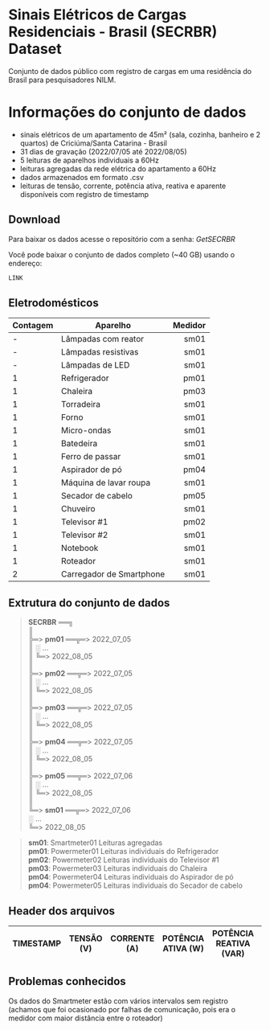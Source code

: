 # Sinais Elétricos de Cargas Residenciais - Brasil (SECRBR) Dataset

Conjunto de dados público com registro de cargas em uma residência do Brasil para pesquisadores NILM.



# Informações do conjunto de dados

- sinais elétricos de um apartamento de 45m² (sala, cozinha, banheiro e 2 quartos) de Criciúma/Santa Catarina - Brasil
- 31 dias de gravação (2022/07/05 até 2022/08/05)
- 5 leituras de aparelhos individuais a 60Hz
- leituras agregadas da rede elétrica do apartamento a 60Hz
- dados armazenados em formato .csv
- leituras de tensão, corrente, potência ativa, reativa e aparente disponíveis com registro de timestamp



## Download

Para baixar os dados acesse o repositório com a senha: *GetSECRBR*

Você pode baixar o conjunto de dados completo (~40 GB) usando o endereço:
```bash
LINK
```



## Eletrodomésticos

| Contagem | Aparelho | Medidor |
|----------|------------------------|------------:|
| - | Lâmpadas com reator | sm01 |
| - | Lâmpadas resistivas | sm01 |
| - | Lâmpadas de LED | sm01 |
| 1 | Refrigerador | pm01 |
| 1 | Chaleira | pm03 |
| 1 | Torradeira | sm01 |
| 1 | Forno | sm01 |
| 1 | Micro-ondas | sm01 |
| 1 | Batedeira | sm01 |
| 1 | Ferro de passar | sm01 |
| 1 | Aspirador de pó | pm04 |
| 1 | Máquina de lavar roupa | sm01 |
| 1 | Secador de cabelo | pm05 |
| 1 | Chuveiro | sm01 |
| 1 | Televisor #1 | pm02 |
| 1 | Televisor #2 | sm01 |
| 1 | Notebook | sm01 |
| 1 | Roteador | sm01 |
| 2 | Carregador de Smartphone | sm01 |



## Extrutura do conjunto de dados

> **SECRBR** ══╗ <br />
>          ║ <br />
>          ╠═> **pm01** ══╦═> 2022_07_05 <br />
>          ║          ░      ... <br />
>          ║          ╚═> 2022_08_05 <br />
>          ║ <br />
>          ╠═> **pm02** ══╦═> 2022_07_05 <br />
>          ║          ░      ... <br />
>          ║          ╚═> 2022_08_05 <br />
>          ║ <br />
>          ╠═> **pm03** ══╦═> 2022_07_05 <br />
>          ║          ░      ... <br />
>          ║          ╚═> 2022_08_05 <br />
>          ║ <br />
>          ╠═> **pm04** ══╦═> 2022_07_05 <br />
>          ║          ░      ... <br />
>          ║          ╚═> 2022_08_05 <br />
>          ║ <br />
>          ╠═> **pm05** ══╦═> 2022_07_06 <br />
>          ║          ░      ... <br />
>          ║          ╚═> 2022_08_05 <br />
>          ║ <br />
>          ╚═> **sm01** ══╦═> 2022_07_06 <br />
>                     ░      ... <br />
>                     ╚═> 2022_08_05 <br />
					
> **sm01**: Smartmeter01 Leituras agregadas <br />
> **pm01**: Powermeter01 Leituras individuais do Refrigerador <br />
> **pm02**: Powermeter02 Leituras individuais do Televisor #1 <br />
> **pm03**: Powermeter03 Leituras individuais do Chaleira <br />
> **pm04**: Powermeter04 Leituras individuais do Aspirador de pó <br />
> **pm04**: Powermeter05 Leituras individuais do Secador de cabelo <br />



## Header dos arquivos

|TIMESTAMP|TENSÃO (V)|CORRENTE (A)|POTÊNCIA ATIVA (W)|POTÊNCIA REATIVA (VAR)|POTÊNCIA APARENTE (VA)|
|-----------|------------|--------------|--------------------|------------------------|------------------------:|
	

## Problemas conhecidos

Os dados do Smartmeter estão com vários intervalos sem registro 
(achamos que foi ocasionado por falhas de comunicação, pois era o medidor com maior distância entre o roteador)


